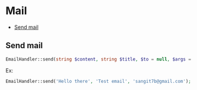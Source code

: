 # Mail

- [Send mail](#send_mail)

<a name="send_mail"></a>
## Send mail

```php
EmailHandler::send(string $content, string $title, $to = null, $args = [], $debug = false);
```

Ex:

```php
EmailHandler::send('Hello there', 'Test email', 'sangit7b@gmail.com');
```
